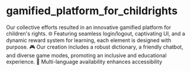 # gamified_platform_for_childrights
Our collective efforts resulted in an innovative gamified platform for children's rights. 🌐 Featuring seamless login/logout, captivating UI, and a dynamic reward system for learning, each element is designed with purpose. 🎮 Our creation includes a robust dictionary, a friendly chatbot, and diverse game modes, promoting an inclusive and educational experience. 🌈 Multi-language availability enhances accessibility
